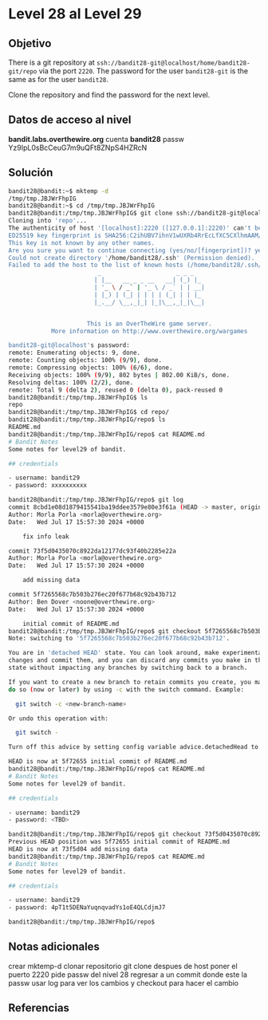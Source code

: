 # Level 28 al Level 29

## Objetivo 

There is a git repository at `ssh://bandit28-git@localhost/home/bandit28-git/repo` via the port `2220`. The password for the user `bandit28-git` is the same as for the user `bandit28`.

Clone the repository and find the password for the next level.

## Datos de acceso al nivel
**bandit.labs.overthewire.org**
cuenta
**bandit28**
passw
Yz9IpL0sBcCeuG7m9uQFt8ZNpS4HZRcN

## Solución 
```bash
bandit28@bandit:~$ mktemp -d
/tmp/tmp.JBJWrFhpIG
bandit28@bandit:~$ cd /tmp/tmp.JBJWrFhpIG
bandit28@bandit:/tmp/tmp.JBJWrFhpIG$ git clone ssh://bandit28-git@localhost:2220/home/bandit28-git/repo
Cloning into 'repo'...
The authenticity of host '[localhost]:2220 ([127.0.0.1]:2220)' can't be established.
ED25519 key fingerprint is SHA256:C2ihUBV7ihnV1wUXRb4RrEcLfXC5CXlhmAAM/urerLY.
This key is not known by any other names.
Are you sure you want to continue connecting (yes/no/[fingerprint])? yes
Could not create directory '/home/bandit28/.ssh' (Permission denied).
Failed to add the host to the list of known hosts (/home/bandit28/.ssh/known_hosts).
                         _                     _ _ _
                        | |__   __ _ _ __   __| (_) |_
                        | '_ \ / _` | '_ \ / _` | | __|
                        | |_) | (_| | | | | (_| | | |_
                        |_.__/ \__,_|_| |_|\__,_|_|\__|


                      This is an OverTheWire game server.
            More information on http://www.overthewire.org/wargames

bandit28-git@localhost's password:
remote: Enumerating objects: 9, done.
remote: Counting objects: 100% (9/9), done.
remote: Compressing objects: 100% (6/6), done.
Receiving objects: 100% (9/9), 802 bytes | 802.00 KiB/s, done.
Resolving deltas: 100% (2/2), done.
remote: Total 9 (delta 2), reused 0 (delta 0), pack-reused 0
bandit28@bandit:/tmp/tmp.JBJWrFhpIG$ ls
repo
bandit28@bandit:/tmp/tmp.JBJWrFhpIG$ cd repo/
bandit28@bandit:/tmp/tmp.JBJWrFhpIG/repo$ ls
README.md
bandit28@bandit:/tmp/tmp.JBJWrFhpIG/repo$ cat README.md
# Bandit Notes
Some notes for level29 of bandit.

## credentials

- username: bandit29
- password: xxxxxxxxxx

bandit28@bandit:/tmp/tmp.JBJWrFhpIG/repo$ git log
commit 8cbd1e08d1879415541ba19ddee3579e80e3f61a (HEAD -> master, origin/master, origin/HEAD)
Author: Morla Porla <morla@overthewire.org>
Date:   Wed Jul 17 15:57:30 2024 +0000

    fix info leak

commit 73f5d0435070c8922da12177dc93f40b2285e22a
Author: Morla Porla <morla@overthewire.org>
Date:   Wed Jul 17 15:57:30 2024 +0000

    add missing data

commit 5f7265568c7b503b276ec20f677b68c92b43b712
Author: Ben Dover <noone@overthewire.org>
Date:   Wed Jul 17 15:57:30 2024 +0000

    initial commit of README.md
bandit28@bandit:/tmp/tmp.JBJWrFhpIG/repo$ git checkout 5f7265568c7b503b276ec20f677b68c92b43b712
Note: switching to '5f7265568c7b503b276ec20f677b68c92b43b712'.

You are in 'detached HEAD' state. You can look around, make experimental
changes and commit them, and you can discard any commits you make in this
state without impacting any branches by switching back to a branch.

If you want to create a new branch to retain commits you create, you may
do so (now or later) by using -c with the switch command. Example:

  git switch -c <new-branch-name>

Or undo this operation with:

  git switch -

Turn off this advice by setting config variable advice.detachedHead to false

HEAD is now at 5f72655 initial commit of README.md
bandit28@bandit:/tmp/tmp.JBJWrFhpIG/repo$ cat README.md
# Bandit Notes
Some notes for level29 of bandit.

## credentials

- username: bandit29
- password: <TBD>

bandit28@bandit:/tmp/tmp.JBJWrFhpIG/repo$ git checkout 73f5d0435070c8922da12177dc93f40b2285e22a
Previous HEAD position was 5f72655 initial commit of README.md
HEAD is now at 73f5d04 add missing data
bandit28@bandit:/tmp/tmp.JBJWrFhpIG/repo$ cat README.md
# Bandit Notes
Some notes for level29 of bandit.

## credentials

- username: bandit29
- password: 4pT1t5DENaYuqnqvadYs1oE4QLCdjmJ7

bandit28@bandit:/tmp/tmp.JBJWrFhpIG/repo$
```

## Notas adicionales

crear mktemp-d 
clonar repositorio git clone despues de host poner el puerto 2220
pide passw del nivel 28
regresar a un commit donde este la passw usar log para ver los cambios 
y checkout para hacer el cambio 
## Referencias 
